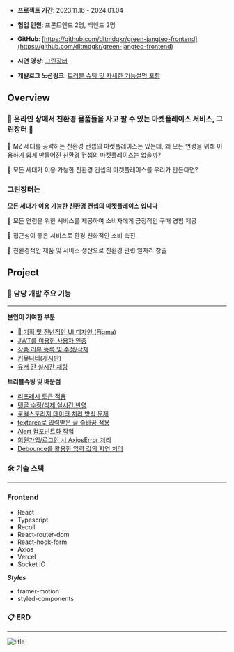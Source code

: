 - **프로젝트 기간**: 2023.11.16 - 2024.01.04

- **협업 인원**: 프론트엔드 2명, 백엔드 2명

- **GitHub**: [https://github.com/dltmdgkr/green-jangteo-frontend](https://github.com/dltmdgkr/green-jangteo-frontend)

- **시연 영상**: [그린장터](https://www.youtube.com/watch?v=B0uoIHAzfHo)

- **개발로그 노션링크**: [트러블 슈팅 및 자세한 기능설명 포함](https://www.notion.so/a28cbf4c51cd45588e0e35269d58f2b6?pvs=4)

## **Overview**

### 🎄 온라인 상에서 친환경 물품들을 사고 팔 수 있는 마켓플레이스 서비스, 그린장터 🎄

💭 MZ 세대를 공략하는 친환경 컨셉의 마켓플레이스는 있는데, 왜 모든 연령을 위해 이용하기 쉽게 만들어진 친환경 컨셉의 마켓플레이스는 없을까?

💭 모든 세대가 이용 가능한 친환경 컨셉의 마켓플레이스를 우리가 만든다면?

### 그린장터**는**

**모든 세대가 이용 가능한 친환경 컨셉의 마켓플레이스 입니다**

🥜 모든 연령을 위한 서비스를 제공하여 소비자에게 긍정적인 구매 경험 제공

🌱 접근성이 좋은 서비스로 환경 친화적인 소비 촉진

🌷 친환경적인 제품 및 서비스 생산으로 친환경 관련 일자리 창출

## Project

### 🔗 담당 개발 주요 기능

---

**본인이 기여한 부분**

- [💅 기획 및 전반적인 UI 디자인 (Figma)](https://www.figma.com/file/Hu5iyd9mCZgPDBEMtCqYP8/%EA%B7%B8%EB%A6%B0%EC%9E%A5%ED%84%B0?type=design&node-id=0-1&mode=design&t=9ouMKLJoRlAyGZ0Y-0)
- [JWT를 이용한 사용자 인증](https://www.notion.so/d81564344e994af184984ff4f4cc0faf?pvs=4)
- [상품 리뷰 등록 및 수정/삭제](https://www.notion.so/510d27b8fb994f0e8763fd4814be3737?pvs=4)
- [커뮤니티(게시판)](https://www.notion.so/de89a97f1e0e413fab336c03e2b05d4a?pvs=4)
- [유저 간 실시간 채팅](https://www.notion.so/5b44966a120b407da05252a25e2f3049?pvs=4)

**트러블슈팅 및 배운점**

- [리프레시 토큰 적용](https://www.notion.so/Refresh-token-608f1680166d4738af5bb6a377d6bd6d?pvs=4)
- [댓글 수정/삭제 실시간 반영](https://www.notion.so/d0f8b79ff3d54b4b96c852db2693aec1?pvs=4)
- [로컬스토리지 데이터 처리 방식 문제](https://www.notion.so/91db8d79f66a4dd7b763961ed30b3bb1?pvs=4)
- [textarea로 입력받은 글 줄바꿈 적용](https://www.notion.so/textarea-e089ebcb204b4ac09d529880e6829e44?pvs=4)
- [Alert 컴포넌트화 작업](https://www.notion.so/Alert-0103624748d741d3b31d522be3a8400d?pvs=4)
- [회원가입/로그인 시 AxiosError 처리](https://www.notion.so/AxiosError-23cb566039ce474caa206657f76118ad?pvs=4)
- [Debounce를 활용한 입력 값의 지연 처리](https://www.notion.so/Debounce-4dcf14764602484a9cff0565af8886ea?pvs=4)

### 🛠 기술 스택

---

### Frontend

- React
- Typescript
- Recoil
- React-router-dom
- React-hook-form
- Axios
- Vercel
- Socket IO

**_Styles_**

- framer-motion
- styled-components

### 📋 ERD

---

![title](https://elite-aletopelta-3ca.notion.site/image/https%3A%2F%2Fprod-files-secure.s3.us-west-2.amazonaws.com%2F6031734b-b256-4f25-aa08-444b57a7a5f7%2F7861db8d-cdbb-413c-821f-2817c57c582f%2FERD.png?table=block&id=674812fc-de62-46d7-b469-a794bf9022ef&spaceId=6031734b-b256-4f25-aa08-444b57a7a5f7&width=2000&userId=&cache=v2)
